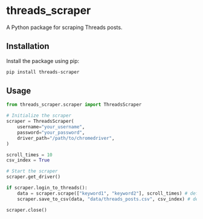 # threads_scraper

A Python package for scraping Threads posts.

## Installation

Install the package using pip:

```bash
pip install threads-scraper
```

## Usage

```python
from threads_scraper.scraper import ThreadsScraper

# Initialize the scraper
scraper = ThreadsScraper(
    username="your_username",
    password="your_password",
    driver_path="/path/to/chromedriver",
)

scroll_times = 10
csv_index = True

# Start the scraper
scraper.get_driver()

if scraper.login_to_threads():
    data = scraper.scrape(["keyword1", "keyword2"], scroll_times) # default scroll_times = 5
    scraper.save_to_csv(data, "data/threads_posts.csv", csv_index) # default csv_index = False

scraper.close()
```
